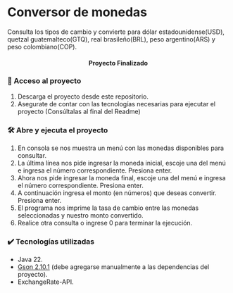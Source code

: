 <h1>Conversor de monedas</h1>
<p>Consulta los tipos de cambio y convierte para dólar estadounidense(USD), quetzal guatemalteco(GTQ), real brasileño(BRL), peso argentino(ARS) y peso colombiano(COP).</p>

<h4 align="center">Proyecto Finalizado</h3>

<h3>📁 Acceso al proyecto</h3>
<ol>
  <li>Descarga el proyecto desde este repositorio.</li>
  <li>Asegurate de contar con las tecnologías necesarias para ejecutar el proyecto (Consúltalas al final del Readme)</li>
</ol>

<h3>🛠️ Abre y ejecuta el proyecto</h3>
<ol>
  <li>En consola se nos muestra un menú con las monedas disponibles para consultar.</li>
  <li>La última línea nos pide ingresar la moneda inicial, escoje una del menú e ingresa el número correspondiente. Presiona enter.</li>  
  <li>Ahora nos pide ingresar la moneda final, escoje una del menú e ingresa el número correspondiente. Presiona enter.</li>
  <li>A continuación ingresa el monto (en números) que deseas convertir. Presiona enter. </li>
  <li>El programa nos imprime la tasa de cambio entre las monedas seleccionadas y nuestro monto convertido.</li>
  <li>Realice otra consulta o ingrese 0 para terminar la ejecución.</li>
</ol>

<h3>✔️ Tecnologías utilizadas</h3>
<ul>
  <li>Java 22.</li>
  <li><a href="https://mvnrepository.com/artifact/com.google.code.gson/gson/2.10.1">Gson 2.10.1</a> (debe agregarse manualmente a las dependencias del proyecto).</li>
  <li>ExchangeRate-API.</li>
</ul>
